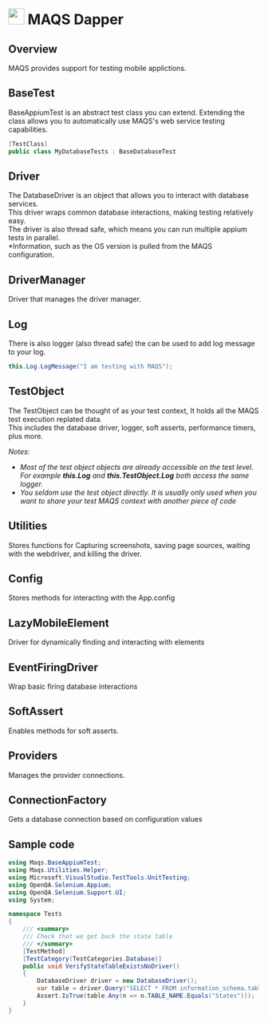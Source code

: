 # <img src="resources/maqslogo.ico" height="32" width="32"> MAQS Dapper

## Overview
MAQS provides support for testing mobile applictions.  	

## BaseTest
BaseAppiumTest is an abstract test class you can extend.  Extending the class allows you to automatically use MAQS's web service testing capabilities.
```csharp
[TestClass]
public class MyDatabaseTests : BaseDatabaseTest
```

## Driver
The DatabaseDriver is an object that allows you to interact with database services.  
This driver wraps common database interactions, making testing relatively easy.  
The driver is also thread safe, which means you can run multiple appium tests in parallel.  
*Information, such as the OS version is pulled from the MAQS configuration.

## DriverManager
Driver that manages the driver manager.

## Log
There is also logger (also thread safe) the can be used to add log message to your log.
```csharp
this.Log.LogMessage("I am testing with MAQS");
```

## TestObject
The TestObject can be thought of as your test context, It holds all the MAQS test execution replated data.  
This includes the database driver, logger, soft asserts, performance timers, plus more.

*Notes:*  
* *Most of the test object objects are already accessible on the test level. For example **this.Log** and **this.TestObject.Log** both access the same logger.*
* *You seldom use the test object directly. It is usually only used when you want to share your test MAQS context with another piece of code*

## Utilities
Stores functions for Capturing screenshots, saving page sources, waiting with the webdriver, and killing the driver.

## Config
Stores methods for interacting with the App.config

## LazyMobileElement
Driver for dynamically finding and interacting with elements

## EventFiringDriver
Wrap basic firing database interactions

## SoftAssert
Enables methods for soft asserts.

## Providers
Manages the provider connections.

## ConnectionFactory
Gets a database connection based on configuration values

## Sample code
```csharp
using Maqs.BaseAppiumTest;
using Maqs.Utilities.Helper;
using Microsoft.VisualStudio.TestTools.UnitTesting;
using OpenQA.Selenium.Appium;
using OpenQA.Selenium.Support.UI;
using System;

namespace Tests
{
    /// <summary>
    /// Check that we get back the state table
    /// </summary>
    [TestMethod]
    [TestCategory(TestCategories.Database)]
    public void VerifyStateTableExistsNoDriver()
    {
        DatabaseDriver driver = new DatabaseDriver();
        var table = driver.Query("SELECT * FROM information_schema.tables");
        Assert.IsTrue(table.Any(n => n.TABLE_NAME.Equals("States")));
    }
}
```